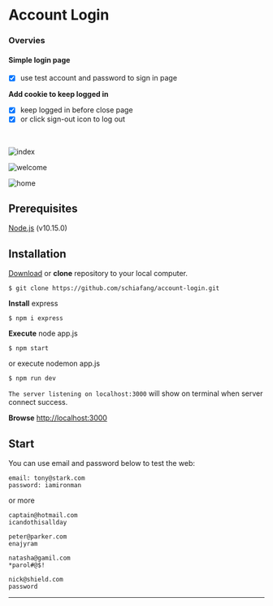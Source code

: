 # Account Login


### Overvies
#### Simple login page
- [x] use test account and password to sign in page

**Add cookie to keep logged in**
- [x] keep logged in before close page
- [x] or click sign-out icon to log out 

<br>

![index](https://i.imgur.com/we4QnDE.png)

![welcome](https://i.imgur.com/bs9AOc4.png)

![home](https://i.imgur.com/MqOe3zO.png)


## Prerequisites
[Node.js](https://nodejs.org/en/) (v10.15.0)


## Installation

[Download](https://github.com/schiafang/account-login/archive/master.zip) or **clone** repository to your local computer.
```
$ git clone https://github.com/schiafang/account-login.git
```
**Install** express
```
$ npm i express
```
**Execute** node app.js
```
$ npm start  
```

or execute nodemon app.js
```
$ npm run dev 
```

`The server listening on localhost:3000` will show on terminal when server connect success.

**Browse** [http://localhost:3000](http://localhost:3000) 

## Start 
You can use email and password below to test the web:


```
email: tony@stark.com
password: iamironman
```
or more
```
captain@hotmail.com
icandothisallday

peter@parker.com
enajyram

natasha@gamil.com
*parol#@$!

nick@shield.com
password
```



-----------------


